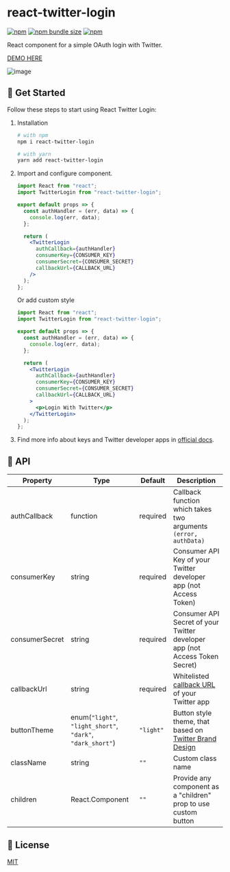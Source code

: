 # react-twitter-login

[![npm](https://img.shields.io/npm/v/react-twitter-login?logo=npm&cacheSeconds=1800)](https://www.npmjs.com/package/react-twitter-login)
[![npm bundle size](https://img.shields.io/bundlephobia/minzip/react-twitter-login?cacheSeconds=1800)](https://www.npmjs.com/package/react-twitter-login)
[![npm](https://img.shields.io/npm/dt/react-twitter-login?cacheSeconds=1800)](https://www.npmjs.com/package/react-twitter-login)

React component for a simple OAuth login with Twitter.

[DEMO HERE](https://alexandrtovmach.github.io/react-twitter-login/)

![image](https://user-images.githubusercontent.com/28801003/70518342-dc895280-1b42-11ea-905a-eed1bdf63694.png)

## 🚀 Get Started

Follow these steps to start using React Twitter Login:

1. Installation

   ```sh
   # with npm
   npm i react-twitter-login

   # with yarn
   yarn add react-twitter-login
   ```

2. Import and configure component.

   ```jsx
   import React from "react";
   import TwitterLogin from "react-twitter-login";

   export default props => {
     const authHandler = (err, data) => {
       console.log(err, data);
     };

     return (
       <TwitterLogin
         authCallback={authHandler}
         consumerKey={CONSUMER_KEY}
         consumerSecret={CONSUMER_SECRET}
         callbackUrl={CALLBACK_URL}
       />
     );
   };
   ```
   Or add custom style
   
   ```jsx
   import React from "react";
   import TwitterLogin from "react-twitter-login";

   export default props => {
     const authHandler = (err, data) => {
       console.log(err, data);
     };

     return (
       <TwitterLogin
         authCallback={authHandler}
         consumerKey={CONSUMER_KEY}
         consumerSecret={CONSUMER_SECRET}
         callbackUrl={CALLBACK_URL}
       >
         <p>Login With Twitter</p>
       </TwitterLogin>
     );
   };
   ```

3. Find more info about keys and Twitter developer apps in [official docs](https://developer.twitter.com/en/docs/basics/apps/overview).

## 📖 API

| Property       | Type                                                       | Default   | Description                                                                                                            |
| -------------- | ---------------------------------------------------------- | --------- | ---------------------------------------------------------------------------------------------------------------------- |
| authCallback   | function                                                   | required  | Callback function which takes two arguments `(error, authData)`                                                        |
| consumerKey    | string                                                     | required  | Consumer API Key of your Twitter developer app (not Access Token)                                                      |
| consumerSecret | string                                                     | required  | Consumer API Secret of your Twitter developer app (not Access Token Secret)                                            |
| callbackUrl    | string                                                     | required  | Whitelisted [callback URL](https://developer.twitter.com/en/docs/basics/apps/guides/callback-urls) of your Twitter app |
| buttonTheme    | enum(`"light"`, `"light_short"`, `"dark"`, `"dark_short"`) | `"light"` | Button style theme, that based on [Twitter Brand Design](https://about.twitter.com/en_us/company/brand-resources.html) |
| className      | string                                                     | `""`      | Custom class name                                                                                                      |
| children       | React.Component                                            | `""`      | Provide any component as a "children" prop to use custom button                                                        |

## 📝 License

[MIT](https://github.com/alexandrtovmach/react-twitter-login/blob/master/LICENSE)
